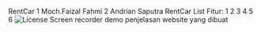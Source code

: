 RentCar
1 Moch.Faizal Fahmi
2 Andrian Saputra
RentCar
List Fitur:
1 
2 
3 
4 
5 
6 
<img src="https://img.shields.io/packagist/l/laravel/framework" alt="License">
Screen recorder demo penjelasan website yang dibuat
